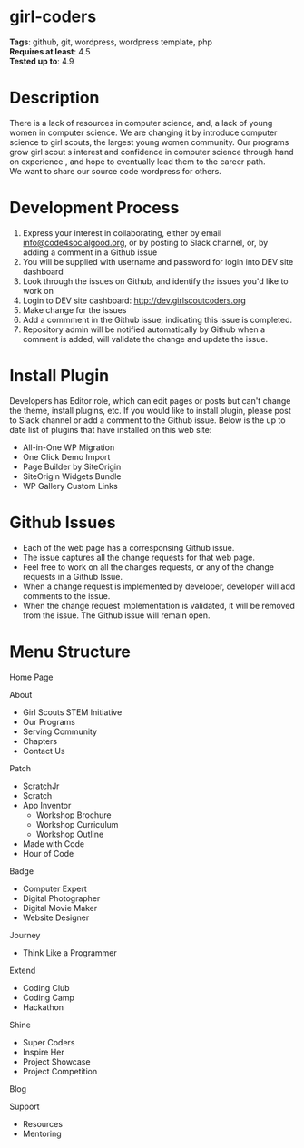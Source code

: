 # girl-coders
<b>Tags</b>: github, git, wordpress, wordpress template, php<br>
<b>Requires at least</b>: 4.5<br>
<b>Tested up to</b>: 4.9<br>
# Description
There is a lack of resources in computer science, and, a lack of young women in computer science. We are changing
it by introduce computer science to girl scouts, the largest young women community. Our programs grow girl
scout s interest and confidence in computer science through hand on experience , and hope to eventually lead
them to the career path. <br>
We want to share our source code wordpress for others.
# Development Process
  1. Express your interest in collaborating, either by email info@code4socialgood.org, or by posting to Slack channel, or, by adding a comment in a Github issue<br>
  2. You will be supplied with username and password for login into DEV site dashboard<br>
  3. Look through the issues on Github, and identify the issues you'd like to work on<br>
  4. Login to DEV site dashboard: http://dev.girlscoutcoders.org <br>
  5. Make change for the issues<br>
  6. Add a commment in the Github issue, indicating this issue is completed. 
  7. Repository admin will be notified automatically by Github when a comment is added, will validate the change and update the issue.<br>
# Install Plugin
  Developers has Editor role, which can edit pages or posts but can't change the theme, install plugins, etc. 
  If you would like to install plugin, please post to Slack channel or add a comment to the Github issue.
  Below is the up to date list of plugins that have installed on this web site:
  - All-in-One WP Migration
  - One Click Demo Import
  - Page Builder by SiteOrigin
  - SiteOrigin Widgets Bundle
  - WP Gallery Custom Links
# Github Issues
- Each of the web page has a corresponsing Github issue. 
- The issue captures all the change requests for that web page. 
- Feel free to work on all the changes requests, or any of the change requests in a Github Issue.
- When a change request is implemented by developer, developer will add comments to the issue. 
- When the change request implementation is validated, it will be removed from the issue. The Github issue will remain open.

# Menu Structure
Home Page<br>	

About<br>	
  - Girl Scouts STEM Initiative<br>
  - Our Programs<br>
  - Serving Community<br>
  - Chapters<br>
  - Contact Us<br>

Patch<br>	
  - ScratchJr<br>
  - Scratch<br>
  - App Inventor<br>
    * Workshop Brochure<br>
    * Workshop Curriculum<br>
    * Workshop Outline<br>
  - Made with Code<br>
  - Hour of Code<br>

Badge<br>	
  - Computer Expert<br>
  - Digital Photographer<br>
  - Digital Movie Maker<br>
  - Website Designer<br> 

Journey<br>	
  - Think Like a Programmer<br>

Extend<br>	
  - Coding Club<br>
  - Coding Camp<br>
  - Hackathon<br>

Shine<br>	
  - Super Coders<br>
  - Inspire Her<br>
  - Project Showcase<br>
  - Project Competition<br>

Blog<br>	

Support<br>	
  - Resources<br>
  - Mentoring<br>
